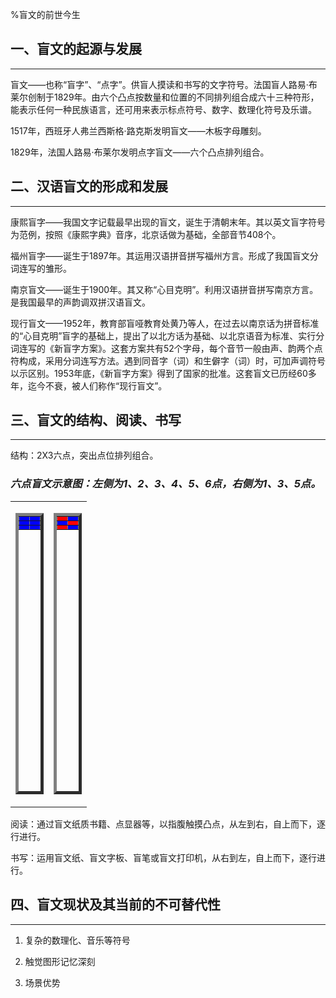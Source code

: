 %盲文的前世今生



## 一、盲文的起源与发展

----

盲文——也称“盲字”、“点字”。供盲人摸读和书写的文字符号。法国盲人路易·布莱尔创制于1829年。由六个凸点按数量和位置的不同排列组合成六十三种符形，能表示任何一种民族语言，还可用来表示标点符号、数字、数理化符号及乐谱。

1517年，西班牙人弗兰西斯格·路克斯发明盲文——木板字母雕刻。

1829年，法国人路易·布莱尔发明点字盲文——六个凸点排列组合。



## 二、汉语盲文的形成和发展

----

康熙盲字——我国文字记载最早出现的盲文，诞生于清朝末年。其以英文盲字符号为范例，按照《康熙字典》音序，北京话做为基础，全部音节408个。

福州盲字——诞生于1897年。其运用汉语拼音拼写福州方言。形成了我国盲文分词连写的雏形。

南京盲文——诞生于1900年。其又称“心目克明”。利用汉语拼音拼写南京方言。是我国最早的声韵调双拼汉语盲文。

现行盲文——1952年，教育部盲哑教育处黄乃等人，在过去以南京话为拼音标准的“心目克明”盲字的基础上，提出了以北方话为基础、以北京语音为标准、实行分词连写的《新盲字方案》。这套方案共有52个字母，每个音节一般由声、韵两个点符构成，采用分词连写方法。遇到同音字（词）和生僻字（词）时，可加声调符号以示区别。1953年底，《新盲字方案》得到了国家的批准。这套盲文已历经60多年，迄今不衰，被人们称作“现行盲文”。



## 三、盲文的结构、阅读、书写

----

结构：2X3六点，突出点位排列组合。

### *六点盲文示意图：左侧为1、2、3、4、5、6点，右侧为1、3、5点。*

<table align="center" width="990" bolor="0" cellpadding="50">
<tr>
<td>
<table align="right" width="300" height="450" border="5">
<tr>
<td style="background-color:blue"></td><td style="background-color:blue"></td>
</tr>
<tr>
<td style="background-color:blue"></td><td style="background-color:blue"></td>
</tr>
<tr>
<td style="background-color:blue"></td><td style="background-color:blue"></td>
</tr>
</table>
</td>

<td>
<table align="right" width="300" height="450" border="5">
<tr>
<td style="background-color:red"></td><td style="background-color:blue"></td>
</tr>
<tr>
<td style="background-color:blue"></td><td style="background-color:red"></td>
</tr>
<tr>
<td style="background-color:red"></td><td style="background-color:blue"></td>
</tr>
</table>
</tr>
</table>

阅读：通过盲文纸质书籍、点显器等，以指腹触摸凸点，从左到右，自上而下，逐行进行。

书写：运用盲文纸、盲文字板、盲笔或盲文打印机，从右到左，自上而下，逐行进行。



## 四、盲文现状及其当前的不可替代性

----

1. 复杂的数理化、音乐等符号

2. 触觉图形记忆深刻

3. 场景优势

